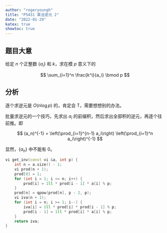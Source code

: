 ```yaml
---
author: "rogeryoungh"
title: "P5431 乘法逆元 2"
date: "2022-01-29"
katex: true
showtoc: true
---
```


## 题目大意

给定 $n$ 个正整数 $\{a_i\}$ 和 $k$，求在模 $p$ 意义下的

$$
\sum_{i=1}^n \frac{k^i}{a_i} \bmod p
$$

## 分析

逐个求逆元是 $O(n \log p)$ 的，肯定会 T，需要想想别的办法。

批量求逆元的一个技巧，先求出 $a_i$ 的前缀积，然后求出全部积的逆元，再逐个往前推。即

$$
(a_n)^{-1} = \left(\prod_{i=1}^{n-1} a_i\right) \left(\prod_{i=1}^n a_i\right)^{-1}
$$

显然，$\{a_n\}$ 中不能有 $0$。

```cpp
vi get_inv(const vi &a, int p) {
    int n = a.size() - 1;
    vi prod(n + 1);
    prod[0] = 1;
    for (int i = 1; i <= n; i++) {
        prod[i] = 1ll * prod[i - 1] * a[i] % p;
    }
    prod[n] = qpow(prod[n], p - 2, p);
    vi iva(n + 1);
    for (int i = n; i >= 1; i--) {
        iva[i] = 1ll * prod[i] * prod[i - 1] % p;
        prod[i - 1] = 1ll * prod[i] * a[i] % p;
    }
    return iva;
}
```
